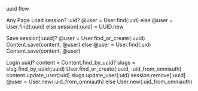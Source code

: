 uuid flow

Any Page Load
    session?
        :uid?
            @user = User.find(:uid)
        else
            @user = User.find(:uuid)
    else
        session[:uuid] = UUID.new

Save
    session[:uuid]?
        @user = User.find_or_create(:uuid)
        Content.save(content, @user)
    else
        @user = User.find(:uid)
        Content.save(content, @user)

Login
    uuid?
        content = Content.find_by_uuid?
            slugs = slug.find_by_uuid(:uuid)
            User.find_or_create(:uuid, :uid_from_omniauth)
            content.update_user(:uid)
            slugs.update_user(:uid)
        session.remove[:uuid]
        @user = User.new(:uid_from_omniauth)
    else
        User.new(:uid_from_omniauth)


